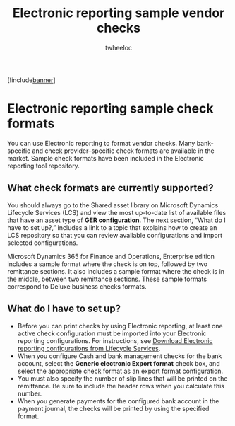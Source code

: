 ﻿---
# required metadata

title: Electronic reporting sample vendor checks
description: This topic provides general information about how to use the Electronic reporting sample check formats.
author: twheeloc
manager: AnnBe
ms.date: 05/09/2017
ms.topic: article
ms.prod: 
ms.service: dynamics-ax-applications
ms.technology: 

# optional metadata

# ms.search.form: 
audience: Application User
# ms.devlang: 
# ms.reviewer: twheeloc 
ms.search.scope: Operations, Core
# ms.tgt_pltfrm: 
# ms.custom: 
ms.assetid: 
ms.search.region: Global 
# ms.search.industry: 
ms.author: twheeloc
ms.dyn365.intro: 2017-06-30
ms.dyn365.version: Enterprise edition, July 2017 update

---

[!include[banner](../includes/banner.md)]

# Electronic reporting sample check formats

You can use Electronic reporting to format vendor checks. Many bank-specific and check provider–specific check formats are available in the market. Sample check formats have been included in the Electronic reporting tool repository.

## What check formats are currently supported?

You should always go to the Shared asset library on Microsoft Dynamics Lifecycle Services (LCS) and view the most up-to-date list of available files that have an asset type of **GER configuration**. The next section, “What do I have to set up?,” includes a link to a topic that explains how to create an LCS repository so that you can review available configurations and import selected configurations.

Microsoft Dynamics 365 for Finance and Operations, Enterprise edition includes a sample format where the check is on top, followed by two remittance sections. It also includes a sample format where the check is in the middle, between two remittance sections. These sample formats correspond to Deluxe business checks formats.

## What do I have to set up?

- Before you can print checks by using Electronic reporting, at least one active check configuration must be imported into your Electronic reporting configurations. For instructions, see [Download Electronic reporting configurations from Lifecycle Services](/dev-itpro/analytics/download-electronic-reporting-configuration-lcs.md).
- When you configure Cash and bank management checks for the bank account, select the **Generic electronic Export format** check box, and select the appropriate check format as an export format configuration.
- You must also specify the number of slip lines that will be printed on the remittance. Be sure to include the header rows when you calculate this number.
- When you generate payments for the configured bank account in the payment journal, the checks will be printed by using the specified format.
